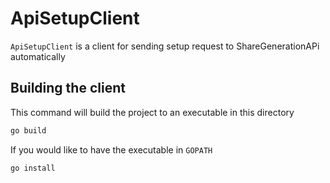 # ApiSetupClient

`ApiSetupClient` is a client for sending setup request to ShareGenerationAPi automatically

## Building the client

This command will build the project to an executable in this directory

```bash
go build
```

If you would like to have the executable in `GOPATH`

```bash
go install
```
